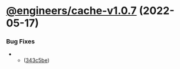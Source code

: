 # [@engineers/cache-v1.0.7](https://github.com/eng-dibo/dibo/compare/@engineers/cache-v1.0.6...@engineers/cache-v1.0.7) (2022-05-17)

### Bug Fixes

- - ([343c5be](https://github.com/eng-dibo/dibo/commit/343c5be0482473b1399c3b69a6b41eaca35a88dc))
